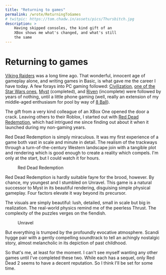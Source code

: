 ```yaml
---
title: "Returning to games"
permalink: /wrote/ReturningToGames
# twitpic: https://tom.chadw.in/assets/pics/Thursbitch.jpg
description: >
    Having skipped consoles, the kind gift of an 
    XBox shows me what's changed, and what's still 
    the same
---
```


# Returning to games

[Viking Raiders](https://en.wikipedia.org/wiki/Viking_Raiders) was a long time ago. That wonderful, innocent age of gameplay 
alone, and writing games in Basic, is what gave me the career I have today. 
A few forays into PC gaming followed: [Civilization](https://en.wikipedia.org/wiki/Civilization_(video_game)), [one of the Star Wars ones](https://en.wikipedia.org/wiki/Star_Wars:_Dark_Forces), 
[Myst](https://en.wikipedia.org/wiki/Myst) (completed), and [Riven](https://en.wikipedia.org/wiki/Riven) (incomplete) were followed by years of nothing, 
until a little phone gaming (well, really an extension of my middle-aged 
enthusiasm for pool by way of [8 Ball](https://www.miniclip.com/games/8-ball-pool)).

The gift from a very kind colleague of an XBox One opened the door a crack. 
Leaving others to their Roblox, I started out with [Red Dead Redemption](https://en.wikipedia.org/wiki/Red_Dead_Redemption), 
which had intrigued me since finding out about it when it launched during 
my non-gaming years.

Red Dead Redemption is simply miraculous. It was my first experience of a 
game both vast in scale and minute in detail. The realism of the trackways 
through a turn-of-the-century Western landscape join with a tangible 
plot and rendering which is good enough to create a reality which compels.
I'm only at the start, but I could watch it for hours.

<figure>
  <picture>
    <img type="image/webp" srcset="/assets/pics/RedDeadRedemption.webp">
  </picture>
  <figcaption>Red Dead Redemption</figcaption>
</figure>

Red Dead Redemption is hardly suitable fayre for the brood, however. By 
chance, my youngest and I stumbled on Unravel. This game is a natural 
successor to Myst in its beautiful rendering, disguising simple physical 
gameplay. Four factors elevate it way beyond its precursor.

The visuals are simply beautiful: lush, detailed, small in scale but big 
in realization. The real-world physics remind me of the peerless Thrust. 
The complexity of the puzzles verges on the fiendish.

<figure>
  <picture>
    <img type="image/webp" srcset="/assets/pics/Unravel.webp">
  </picture>
  <figcaption>Unravel</figcaption>
</figure>

But everything is trumped by the profoundly evocative atmosphere. Scandi 
hygge pair with a gently compelling soundtrack to tell an achingly 
nostalgic story, almost melancholic in its depiction of past childhood.

So that's me, at least for the moment. I can't see myself wanting any other 
games until I've completed these two. While each has a sequel, only Red 
Dead 2 seems to have a decent reputation. So I think I'll be set for some 
time.
